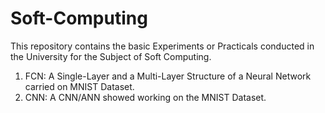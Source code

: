 # Soft-Computing
This repository contains the basic Experiments or Practicals conducted in the University for the Subject of Soft Computing.

1. FCN: A Single-Layer and a Multi-Layer Structure of a Neural Network carried on MNIST Dataset. 
2. CNN: A CNN/ANN showed working on the MNIST Dataset.
